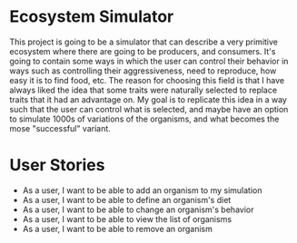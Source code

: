 # Ecosystem Simulator 

This project is going to be a simulator that can describe a very primitive ecosystem
where there are going to be producers, and consumers. It's going to contain some
ways in which the user can control their behavior in ways such as controlling their
aggressiveness, need to reproduce, how easy it is to find food, etc. The reason for
choosing this field is that I have always liked the idea that some traits were
naturally selected to replace traits that it had an advantage on. My goal is to
replicate this idea in a way such that the user can control what is selected, and
maybe have an option to simulate 1000s of variations of the organisms, and what
becomes the mose "successful" variant.


# User Stories

- As a user, I want to be able to add an organism to my simulation
- As a user, I want to be able to define an organism's diet
- As a user, I want to be able to change an organism's behavior
- As a user, I want to be able to view the list of organisms
- As a user, I want to be able to remove an organism